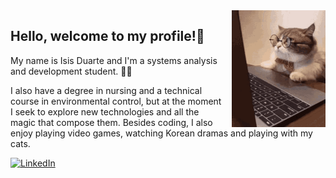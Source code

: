 <img alt="cat coding" width="150px" src="images/laptop.gif" align="right" style="margin-left: 10px">

## Hello, welcome to my profile!👋

My name is Isis Duarte and I'm a systems analysis and development student. :woman_technologist:

I also have a degree in nursing and a technical course in environmental control, but at the moment I seek to explore new technologies and all the magic that compose them. Besides coding, I also enjoy playing video games, watching Korean dramas and playing with my cats.

[![LinkedIn](https://img.shields.io/badge/linkedin-%230077B5.svg?style=for-the-badge&logo=linkedin&logoColor=white)](https://www.linkedin.com/in/isis-duarte)
